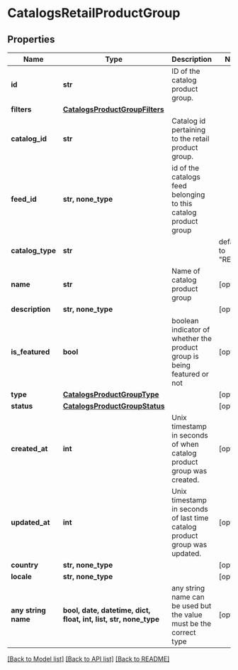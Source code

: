 # CatalogsRetailProductGroup


## Properties
Name | Type | Description | Notes
------------ | ------------- | ------------- | -------------
**id** | **str** | ID of the catalog product group. | 
**filters** | [**CatalogsProductGroupFilters**](CatalogsProductGroupFilters.md) |  | 
**catalog_id** | **str** | Catalog id pertaining to the retail product group. | 
**feed_id** | **str, none_type** | id of the catalogs feed belonging to this catalog product group | 
**catalog_type** | **str** |  | defaults to "RETAIL"
**name** | **str** | Name of catalog product group | [optional] 
**description** | **str, none_type** |  | [optional] 
**is_featured** | **bool** | boolean indicator of whether the product group is being featured or not | [optional] 
**type** | [**CatalogsProductGroupType**](CatalogsProductGroupType.md) |  | [optional] 
**status** | [**CatalogsProductGroupStatus**](CatalogsProductGroupStatus.md) |  | [optional] 
**created_at** | **int** | Unix timestamp in seconds of when catalog product group was created. | [optional] 
**updated_at** | **int** | Unix timestamp in seconds of last time catalog product group was updated. | [optional] 
**country** | **str, none_type** |  | [optional] 
**locale** | **str, none_type** |  | [optional] 
**any string name** | **bool, date, datetime, dict, float, int, list, str, none_type** | any string name can be used but the value must be the correct type | [optional]

[[Back to Model list]](../README.md#documentation-for-models) [[Back to API list]](../README.md#documentation-for-api-endpoints) [[Back to README]](../README.md)



